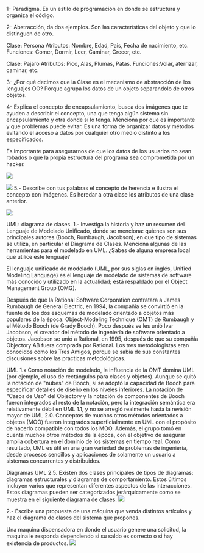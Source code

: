 1- Paradigma.
Es un estilo de programación en donde se estructura y organiza el código.
 
2- Abstracción, da dos ejemplos.
Son las características del objeto y que lo distinguen de otro.
 
Clase: Persona
Atributos: Nombre, Edad, Pais, Fecha de nacimiento, etc.
Funciones: Comer, Dormir, Leer, Caminar, Crecer, etc.
 
Clase: Pajaro
Atributos: Pico, Alas, Plumas, Patas.
Funciones:Volar, aterrizar, caminar, etc.
 
3- ¿Por qué decimos que la Clase es el mecanismo de abstracción de los lenguajes OO?
 Porque agrupa los datos de un objeto separandolo de otros objetos.
 
4- Explica el concepto de encapsulamiento, busca dos imágenes que te ayuden a describir el concepto, una que tenga algún sistema sin encapsulamiento y otra donde sí lo tenga. Menciona por que es importante y que problemas puede evitar. Es una forma de organizar datos y métodos evitando el acceso a datos por cualquier otro medio distinto a los especificados. 
 
Es importante para asegurarnos de que los datos de los usuarios no sean robados o que la propia estructura del programa sea comprometida por un hacker.

 ![](https://4.bp.blogspot.com/-BfjJVBCQR50/V1rqBeuiAaI/AAAAAAAAAEg/JixjzhzbCHkqLs4QRNb9BiZyuNAnJxlfwCKgB/s1600/eje%2Bencap.jpg)
 
 ![](https://i.ytimg.com/vi/ViV4mBioSNM/maxresdefault.jpg)
5.- Describe con tus palabras el concepto de herencia e ilustra el concepto con imágenes.
Es heredar a otra clase los atributos de una clase anterior.

 ![](https://img-17.ccm2.net/OWEE9Lg8mDuWSbZcV_UZp7O2VhY=/44a281294dae41a69ebf2ad59d3583e1/ccm-encyclopedia/poo-images-animaux.gif)

UML: diagrama de clases.
1.- Investiga la historia y haz un resumen del Lenguaje de Modelado Unificado, donde se menciona: quienes son sus principales autores (Booch, Rumbaugh, Jacobson), en que tipo de sistemas se utiliza, en particular el Diagrama de Clases. Menciona algunas de las herramientas para el modelado en UML. ¿Sabes de alguna empresa local que utilice este lenguaje?
 
El lenguaje unificado de modelado (UML, por sus siglas en inglés, Unified Modeling Language) es el lenguaje de modelado de sistemas de software más conocido y utilizado en la actualidad; está respaldado por el Object Management Group (OMG).
 
Después de que la Rational Software Corporation contratara a James Rumbaugh de General Electric, en 1994, la compañía se convirtió en la fuente de los dos esquemas de modelado orientado a objetos más populares de la época: Object-Modeling Technique (OMT) de Rumbaugh y el Método Booch (de Grady Booch). Poco después se les unió Ivar Jacobson, el creador del método de ingeniería de software orientado a objetos. Jacobson se unió a Rational, en 1995, después de que su compañía Objectory AB fuera comprada por Rational. Los tres metodologistas eran conocidos como los Tres Amigos, porque se sabía de sus constantes discusiones sobre las prácticas metodológicas.
 
UML 1.x
Como notación de modelado, la influencia de la OMT domina UML (por ejemplo, el uso de rectángulos para clases y objetos). Aunque se quitó la notación de "nubes" de Booch, sí se adoptó la capacidad de Booch para especificar detalles de diseño en los niveles inferiores. La notación de "Casos de Uso" del Objectory y la notación de componentes de Booch fueron integrados al resto de la notación, pero la integración semántica era relativamente débil en UML 1.1, y no se arregló realmente hasta la revisión mayor de UML 2.0.
Conceptos de muchos otros métodos orientados a objetos (MOO) fueron integrados superficialmente en UML con el propósito de hacerlo compatible con todos los MOO. Además, el grupo tomó en cuenta muchos otros métodos de la época, con el objetivo de asegurar amplia cobertura en el dominio de los sistemas en tiempo real. Como resultado, UML es útil en una gran variedad de problemas de ingeniería, desde procesos sencillos y aplicaciones de solamente un usuario a sistemas concurrentes y distribuidos.
 
Diagramas UML 2.5.
Existen dos clases principales de tipos de diagramas: diagramas estructurales y diagramas de comportamiento. Estos últimos incluyen varios que representan diferentes aspectos de las interacciones. Estos diagramas pueden ser categorizados jerárquicamente como se muestra en el siguiente diagrama de clases:
![](https://upload.wikimedia.org/wikipedia/commons/thumb/9/90/Uml_diagram-fr.png/800px-Uml_diagram-fr.png)

2.- Escribe una propuesta de una máquina que venda distintos artículos y haz el diagrama de clases del sistema que propones.

 Una maquina dispensadora en donde el usuario genere una solicitud, la maquina le responda dependiendo si su saldo es correcto o si hay existencia de productos.
 ![](https://drive.google.com/file/d/1hVZT9eA_4cVThD_wdVlchs3LOTPsYnY2/view?usp=sharing)